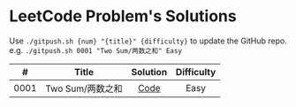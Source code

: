 # LeetCode Problem's Solutions

Use `./gitpush.sh {num} "{title}" {difficulty}` to update the GitHub repo.  
e.g. `./gitpush.sh 0001 "Two Sum/两数之和" Easy`

|#|Title|Solution|Difficulty|
|:-:|:-:|:-:|:-:|
| 0001 | Two Sum/两数之和 | [Code](https://github.com/YanY-Henry/LeetCode/blob/main/code/0001.py) | Easy || 0088 | Merge Sorted Array/合并两个有序数组 | [Code](https://github.com/YanY-Henry/LeetCode/blob/main/code/0088.py) | Easy |
